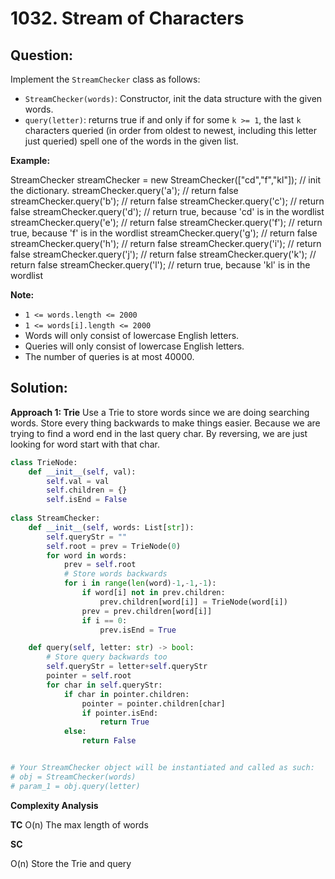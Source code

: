 
  

# 1032. Stream of Characters

  

  

## Question:
Implement the  `StreamChecker`  class as follows:

-   `StreamChecker(words)`: Constructor, init the data structure with the given words.
-   `query(letter)`: returns true if and only if for some  `k >= 1`, the last  `k` characters queried (in order from oldest to newest, including this letter just queried) spell one of the words in the given list.

**Example:**

StreamChecker streamChecker = new StreamChecker(["cd","f","kl"]); // init the dictionary.
streamChecker.query('a');          // return false
streamChecker.query('b');          // return false
streamChecker.query('c');          // return false
streamChecker.query('d');          // return true, because 'cd' is in the wordlist
streamChecker.query('e');          // return false
streamChecker.query('f');          // return true, because 'f' is in the wordlist
streamChecker.query('g');          // return false
streamChecker.query('h');          // return false
streamChecker.query('i');          // return false
streamChecker.query('j');          // return false
streamChecker.query('k');          // return false
streamChecker.query('l');          // return true, because 'kl' is in the wordlist

**Note:**

-   `1 <= words.length <= 2000`
-   `1 <= words[i].length <= 2000`
-   Words will only consist of lowercase English letters.
-   Queries will only consist of lowercase English letters.
-   The number of queries is at most 40000.
## Solution:
**Approach 1: Trie**
Use a Trie to store words since we are doing searching words.
Store every thing backwards to make things easier. Because we are trying to find a word end in the last query char. By reversing, we are just looking for word start with that char.
```python
class TrieNode:
    def __init__(self, val):
        self.val = val
        self.children = {}
        self.isEnd = False
        
class StreamChecker:
    def __init__(self, words: List[str]):
        self.queryStr = ""
        self.root = prev = TrieNode(0)
        for word in words:
            prev = self.root
            # Store words backwards
            for i in range(len(word)-1,-1,-1):
                if word[i] not in prev.children:
                    prev.children[word[i]] = TrieNode(word[i])
                prev = prev.children[word[i]]
                if i == 0:
                    prev.isEnd = True

    def query(self, letter: str) -> bool:
	    # Store query backwards too
        self.queryStr = letter+self.queryStr
        pointer = self.root
        for char in self.queryStr:
            if char in pointer.children:
                pointer = pointer.children[char]
                if pointer.isEnd:
                    return True
            else:
                return False


# Your StreamChecker object will be instantiated and called as such:
# obj = StreamChecker(words)
# param_1 = obj.query(letter)
```

**Complexity Analysis**

**TC**
O(n) The max length of words

**SC**

O(n) Store the Trie and query

